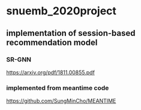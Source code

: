 ﻿# snuemb_2020project
## implementation of session-based recommendation model
### SR-GNN
https://arxiv.org/pdf/1811.00855.pdf
### implemented from meantime code
https://github.com/SungMinCho/MEANTIME
